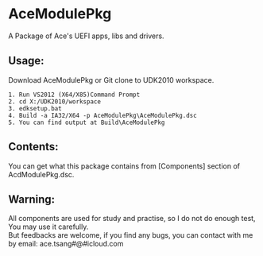AceModulePkg
============
A Package of Ace's UEFI apps, libs and drivers.

Usage:
------
Download AceModulePkg or Git clone to UDK2010 workspace.  

    1. Run VS2012 (X64/X85)Command Prompt
    2. cd X:/UDK2010/workspace
    3. edksetup.bat
    4. Build -a IA32/X64 -p AceModulePkg\AceModulePkg.dsc
    5. You can find output at Build\AceModulePkg


Contents:
---------
You can get what this package contains from [Components] section of AcdModulePkg.dsc.

Warning:
--------
All components are used for study and practise, so I do not do enough test, You may use it carefully.  
But feedbacks are welcome, if you find any bugs, you can contact with me by email: ace.tsang#@#icloud.com
